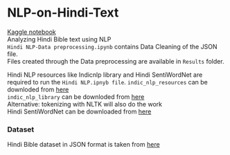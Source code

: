# NLP-on-Hindi-Text
[Kaggle notebook](https://www.kaggle.com/kapilverma/nlp-in-hindi) <br>
Analyzing Hindi Bible text using NLP <br>
`Hindi NLP-Data preprocessing.ipynb` contains Data Cleaning of the JSON file.<br> Files created through the Data preprocessing are available in `Results` folder.

Hindi NLP resources like Indicnlp library and Hindi SentiWordNet are required to run the `Hindi NLP.ipnyb file`.
`indic_nlp_resources` can be downloded from [here](https://github.com/anoopkunchukuttan/indic_nlp_resources) <br>
`indic_nlp_library` can be downloded from [here](http://anoopkunchukuttan.github.io/indic_nlp_library/)<br>
Alternative: tokenizing with NLTK will also do the work<br>
Hindi SentiWordNet can be downloaded from [here](http://amitavadas.com/sentiwordnet.php)
<br>
### Dataset 
Hindi Bible dataset in JSON format is taken from [here](https://github.com/godlytalias/Bible-Database/blob/master/Hindi/bible.json)
